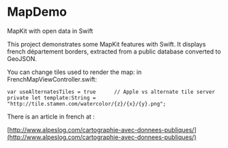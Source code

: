# MapDemo
MapKit with open data in Swift

This project demonstrates some MapKit features with Swift.
It displays french département borders, extracted from a public database converted to GeoJSON.

You can change tiles used to render the map:
in FrenchMapViewController.swift:

    var useAlternatesTiles = true      // Apple vs alternate tile server
    private let template:String = "http://tile.stamen.com/watercolor/{z}/{x}/{y}.png";



There is an article in french at :

[http://www.alpeslog.com/cartographie-avec-donnees-publiques/](http://www.alpeslog.com/cartographie-avec-donnees-publiques/)
